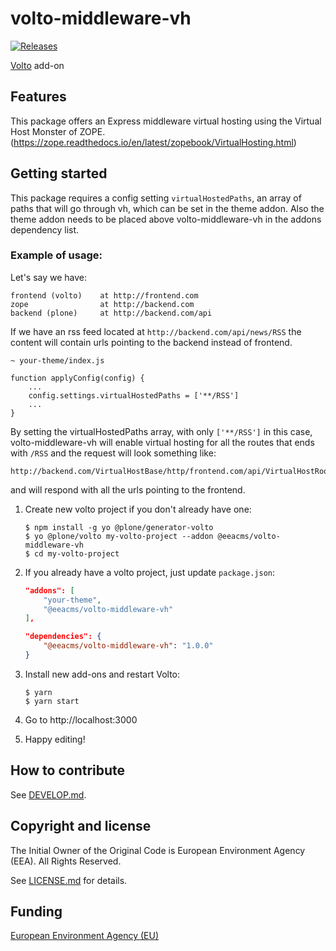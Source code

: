 # volto-middleware-vh
[![Releases](https://img.shields.io/github/v/release/eea/volto-middleware-vh)](https://github.com/eea/volto-middleware-vh/releases)

[Volto](https://github.com/plone/volto) add-on

## Features

This package offers an Express middleware virtual hosting using the Virtual Host Monster of ZOPE. (https://zope.readthedocs.io/en/latest/zopebook/VirtualHosting.html)

## Getting started

This package requires a config setting `virtualHostedPaths`, an array of paths that will go through vh, which can be set in the theme addon. Also the theme addon needs to be placed above volto-middleware-vh in the addons dependency list.

### Example of usage:

Let's say we have:
```
frontend (volto)    at http://frontend.com
zope                at http://backend.com
backend (plone)     at http://backend.com/api
```
 If we have an rss feed located at `http://backend.com/api/news/RSS` the content will contain urls pointing to the backend instead of frontend.

```
~ your-theme/index.js

function applyConfig(config) {
    ...
    config.settings.virtualHostedPaths = ['**/RSS']
    ...
}
```
By setting the virtualHostedPaths array, with only `['**/RSS']` in this case, volto-middleware-vh will enable virtual hosting for all the routes that ends with `/RSS` and the request will look something like:
```
http://backend.com/VirtualHostBase/http/frontend.com/api/VirtualHostRoot/news/RSS
```
and will respond with all the urls pointing to the frontend.


1. Create new volto project if you don't already have one:
    ```
    $ npm install -g yo @plone/generator-volto
    $ yo @plone/volto my-volto-project --addon @eeacms/volto-middleware-vh
    $ cd my-volto-project
    ```

2. If you already have a volto project, just update `package.json`:
    ``` JSON
    "addons": [
        "your-theme",
        "@eeacms/volto-middleware-vh"
    ],

    "dependencies": {
        "@eeacms/volto-middleware-vh": "1.0.0"
    }
    ```

3. Install new add-ons and restart Volto:
    ```
    $ yarn
    $ yarn start
    ```

4. Go to http://localhost:3000

5. Happy editing!

## How to contribute

See [DEVELOP.md](https://github.com/eea/volto-middleware-vh/blob/master/DEVELOP.md).

## Copyright and license

The Initial Owner of the Original Code is European Environment Agency (EEA).
All Rights Reserved.

See [LICENSE.md](https://github.com/eea/volto-middleware-vh/blob/master/LICENSE.md) for details.

## Funding

[European Environment Agency (EU)](http://eea.europa.eu)
